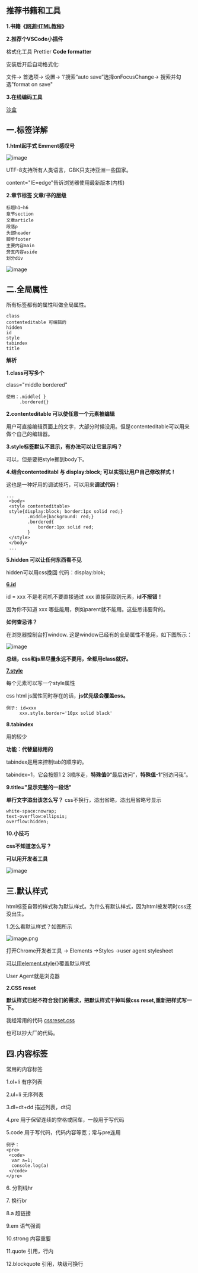 ## **推荐书籍和工具**

**1.书籍《[网道HTML教程](http://link.zhihu.com/?target=https%3A//wangdoc.com/html/intro.html)》**

**2.推荐个VSCode小插件**

格式化工具 Prettier  **Code formatter**

安装后开启自动格式化:

文件-> 首选项-> 设置-> 1’搜索“auto save”选择onFocusChange-> 搜索并勾选"format on save"

**3.在线编码工具**

[沙盒](http://link.zhihu.com/?target=https%3A//codesandbox.io/)

## 一.标签详解

**1.html起手式 Emment感叹号**

![image](https://upload-images.jianshu.io/upload_images/21487050-e863d31d64e7eb2d.jpg?imageMogr2/auto-orient/strip%7CimageView2/2/w/1240)

UTF-8支持所有人类语言，GBK只支持亚洲一些国家。

content="IE=edge"告诉浏览器使用最新版本(内核)

**2.章节标签 文章/书的层级**

```
标题h1~h6
章节section
文章article
段落p
头部header
脚步footer
主要内容main
旁支内容aside
划分div

```

![image](https://upload-images.jianshu.io/upload_images/21487050-7440f5a39999e1a3.jpg?imageMogr2/auto-orient/strip%7CimageView2/2/w/1240)

## 二.全局属性

所有标签都有的属性叫做全局属性。

```
class  
contenteditable 可编辑的
hidden
id
style
tabindex
title

```

**解析**

**1.class可写多个**

class="middle bordered"

```
使用：.middle{ }
     .bordered{}

```

**2.contenteditable 可以使任意一个元素被编辑**

用户可直接编辑页面上的文字，大部分时候没用。但是contenteditable可以用来做个自己的编辑器。

**3.style标签默认不显示，有办法可以让它显示吗？**

可以，但是要把style挪到body下。

**4.结合contenteditabl 与 display:block; 可以实现让用户自己修改样式！**

这也是一种好用的调试技巧，可以用来**调试代码**！

```
...
 <body>
 <style contenteditable>
 style{display:block; border:1px solid red;}
        .middle{background: red;}
        .bordered{
            border:1px solid red;
        }
 </style>
 </body>
 ...

```

**5.hidden 可以让任何东西看不见**

hidden可以用css挽回 代码：display:blok;

**[6.id](http://link.zhihu.com/?target=http%3A//6.id/)**

id = xxx 不是老司机不要直接通过 xxx 直接获取到元素，**id不报错！**

因为你不知道 xxx 哪些能用，例如parent就不能用。这些忌讳要背的。

**如何查忌讳？**

在浏览器控制台打window. 这是window已经有的全局属性不能用，如下图所示：

![image](https://upload-images.jianshu.io/upload_images/21487050-835ea5d07a3a2765.jpg?imageMogr2/auto-orient/strip%7CimageView2/2/w/1240)

**总结，css和js里尽量永远不要用，全都用class就好。**

**[7.style](http://link.zhihu.com/?target=http%3A//7.style/)**

每个元素可以写一个style属性

css html js属性同时存在的话，**js优先级会覆盖css。**

```
例子: id=xxx
     xxx.style.border='10px solid black'

```

**8.tabindex**

用的较少

**功能：代替鼠标用的**

tabindex是用来控制tab的顺序的。

tabindex=1，它会按照1 2 3顺序走，**特殊值0**“最后访问”，**特殊值-1**“别访问我”。

**9.title="显示完整的一段话"**

**单行文字溢出该怎么写？** css不换行，溢出省略，溢出用省略号显示

```
white-space:nowrap;
text-overflow:ellipsis;
overflow:hidden;

```

**10.小技巧**

**css不知道怎么写？**

**可以用开发者工具**

![image](https://upload-images.jianshu.io/upload_images/21487050-adb214a2ba038581.jpg?imageMogr2/auto-orient/strip%7CimageView2/2/w/1240)

## 三.默认样式

html标签自带的样式称为默认样式。为什么有默认样式，因为html被发明时css还没出生。

1.怎么看默认样式？如图所示

![image.png](https://upload-images.jianshu.io/upload_images/21487050-d9556764f2d6b607.png?imageMogr2/auto-orient/strip%7CimageView2/2/w/1240)

打开Chrome开发者工具 -> Elements ->Styles ->user agent stylesheet

[可以用element.style](http://link.zhihu.com/?target=http%3A//xn--element-hc5kp88abx7f.style/){}覆盖默认样式

User Agent就是浏览器

**2.CSS reset**

**默认样式已经不符合我们的需求，把默认样式干掉叫做css reset,重新把样式写一下。**

我经常用的代码 [cssreset.css](http://link.zhihu.com/?target=https%3A//github.com/lixueqin-4119/cssreset.css)

也可以抄大厂的代码。

## 四.内容标签

常用的内容标签

1.ol+li 有序列表

2.ul+li 无序列表

3.dl+dt+dd 描述列表，dt词

4.pre 用于保留连续的空格或回车，一般用于写代码

5.code 用于写代码，代码内容等宽；常与pre连用

```
例子：
<pre>
 <code>
  var a=1;
  console.log(a)
 </code>
</pre>
```

6\. 分割线hr

7\. 换行br

8.a 超链接

9.em 语气强调

10.strong 内容重要

11.quote 引用，行内

12.blockquote 引用，块级可换行

